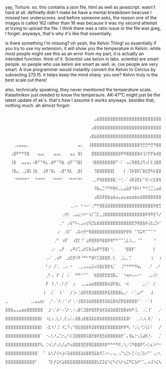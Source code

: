 yay, Torture. so, this contains a json file, html as well as javascript. wasn't hard at all. definetly didn't make be have a mental breakdown beacuse I missed two underscores.
and before someone asks, the reason one of the images is called 162 rather than 16 was because it was my second attempt at trying to upload the file. I think there was a ratio issue or the file was jpeg,
I forget. anyways, that's why it's like that essentially.

is there something I'm missing? oh yeah, the Kelvin Thing! so essentially if you try to use my extension, it will show you the temperature in Kelvin. while most people might see this as an error from my part,
it is actually an intended function. think of it. Scientist use kelvin in labs. scientist are smart people. so people who use kelvin are smart as well. ie, cse people are very smart. A true programmer would 
instantly convert the Kelvin to Celcius by subracting 273.15. it helps keep the mind sharp. you see? Kelvin truly is the best scale out there!

also, technically speaking, they never mentioned the temperature scale. Kalashnikov just needed to know the temperaure. AK-47℃ might just be the latest update of ak's. that's how I assume it works anyways.
besides that, nothing much. ah almost forgot-
                                          
                                          ⠀⠀⠀⠀⠀⠀⠀⠀⠀⠀⠀⠀⠀⠀⠀⠀⠀⠀⠀⠀⠀⠀⠀⠀⠀⠀⠀⠀⠀⠀⠀⠀⠀⣠⣾⣿⣿⣿⣿⣿⣿⣿⣿⣿⣿⣿⣿⣿⣿⣿⣿⣿⣿⣿⣿⣿⣿⣿⣿⣿⣿⣯⡄⠀⠀⠀⠀⠀⠀⠀⠀⠀⠀⠀⠀⠀⠀⠀⠀⠀⠀⠀⠀⠀⠀⠀⠀⠀⠀⠀⠀⠀⠀⠀⠀⠀⠀⠀⠀⠀
                                          ⠀⠀⠀⠀⠀⠀⠀⠀⠀⠀⠀⠀⠀⠀⠀⠀⠀⠀⠀⠀⠀⠀⠀⠀⠀⠀⠀⠀⠀⠀⠀⠀⣰⣿⣻⣿⣿⣿⣿⣿⣿⣿⣿⣿⣿⣿⣿⣿⣿⣿⣿⣿⣿⣿⣿⣿⣿⣿⣿⣿⣿⣿⣿⡄⠀⠀⠀⠀⠀⠀⠀⠀⠀⠀⠀⠀⠀⠀⠀⠀⠀⠀⠀⠀⠀⠀⠀⠀⠀⠀⠀⠀⠀⠀⠀⠀⠀⠀⠀⠀
                                          ⠀⠀⠀⠀⠀⠀⠀⠀⠀⠀⠀⠀⠀⠀⠀⠀⠀⠀⠀⠀⠀⠀⠀⠀⠀⠀⠀⠀⠀⠀⠀⢠⣿⣷⣿⣿⣿⣿⣿⣿⣿⣿⣿⣿⣿⣿⣿⣿⣿⣿⣿⣿⣿⣿⣿⣿⣿⣿⣿⣿⣿⣿⣿⣿⣤⡤⠂⠀⠀⠀⠀⠀⠀⠀⠀⠀⠀⠀⠀⠀⠀⠀⠀⠀⠀⠀⠀⠀⠀⠀⠀⠀⠀⠀⠀⠀⠀⠀⠀⠀
                                          ⠀⠀⠀⢀⣠⣤⣤⣤⡀⠀⠀⠀⠀⠀⠀⠀⠀⠀⠀⠀⠀⠀⠀⠀⠀⠀⠀⣤⡄⠀⠀⢸⣿⣿⣿⣿⣿⣿⣿⣿⣿⣿⣿⣿⣿⣿⣿⣿⣿⣿⢻⣛⣛⠟⣛⠻⣿⣿⣿⣿⣿⣿⣿⣿⡟⠁⠀⠀⠀⠀⠀⠀⠀⠀⠀⠀⠀⠀⠀⠀⠀⠀⠀⠀⠀⠀⠀⠀⠀⠀⠀⠀⠀⠀⠀⠀⠀⠀⠀⠀
                                          ⠀⠀⢠⣿⠟⠛⠛⢻⣿⠀⠀⠀⣤⣤⡄⠀⠀⠀⣤⣤⡄⠀⠀⠀⣤⣤⠀⣿⡇⠀⠀⠀⣿⣿⣿⣿⣿⣿⣿⣿⣿⣿⣿⠿⠿⣿⣿⣿⣿⣿⢾⢸⡜⡟⡟⣷⢾⣿⣿⣿⣿⣿⣿⣿⣷⠀⠀⠀⠀⠀⠀⢠⣶⣿⣿⣷⣦⠀⠀⠀⠀⠀⠀⣷⡆⠀⠀⠀⠀⠀⠀⢠⣾⡿⠇⠀⠀⠀⠀⠀
                                          ⠀⠀⢸⣿⠀⠀⣤⣤⣤⡄⢰⣿⠋⠙⢿⣆⢀⣾⠟⠉⢻⣷⠀⣼⡟⠉⠹⣿⡇⠀⠀⠀⠸⣿⣿⣿⣿⣿⣿⣿⣿⠋⠐⠅⠀⢤⣌⢿⣿⣿⣸⢻⢰⡇⡗⣸⣿⣿⣿⣿⣿⣿⣿⣿⣿⠀⠀⠀⠀⠀⢠⣿⠏⠀⠀⠙⠛⠂⠀⣤⣠⣶⠀⣤⡆⠀⣠⣶⣦⣄⠀⣼⣿⣤⡄⠀⠀⠀⠀⠀
                                          ⠀⠀⠸⣿⣄⡀⢀⣨⣿⡇⢸⣷⠀⠀⣸⡿⠘⣿⡄⠀⢠⣿⠃⢿⣇⠀⢀⣿⡇⠀⠀⠀⠀⢹⣿⣿⣿⣿⣿⣿⡇⠀⠀⠀⡇⠠⢹⡷⣿⡿⡍⣿⣞⣟⠷⡧⣿⣿⣿⣿⣿⣿⣿⣿⣿⠶⠁⠀⠀⠀⢸⣿⡀⠀⠿⠿⣿⡇⠘⣿⡏⠈⠀⣿⡃⢸⣿⣤⣬⣿⡆⢸⣿⠀⠀⠀⠀⠀⠀⠀
                                          ⠀⠀⠀⠈⠛⠛⠛⠛⠉⠀⠀⠙⠛⠛⠋⠀⠀⠈⠛⠛⠛⠁⠀⠈⠛⠛⠋⠛⠃⠀⠀⠀⢀⣀⠿⢿⣿⣿⣿⣿⣿⡈⠒⢊⠠⠁⢼⡿⣽⣟⡧⠉⢾⠡⢎⣗⣿⢿⡟⣿⣿⣿⣿⣿⡷⠂⠀⠀⠀⠀⠀⠻⣷⣤⣤⣴⡿⠇⢈⣿⡅⠀⠀⣿⡇⠸⣿⣄⣰⡶⠂⢸⣿⠀⠀⠀⠀⠀⠀⠀
                                          ⠀⠀⠀⠀⠀⠀⠀⠀⠀⠀⠀⠀⠀⠀⠀⠀⠀⠀⠀⠀⠀⠀⠀⠀⠀⠀⠀⠀⠀⠀⠀⠀⠀⠽⣷⣄⣉⠙⠛⠿⢿⠷⣀⣂⣤⣵⡿⠹⡿⠧⠇⠛⠚⣉⣉⣡⣴⣾⣷⣿⣿⣿⣿⣿⡇⠀⠀⠀⠀⠀⠀⠀⠀⠉⠉⠁⠀⠀⠀⠉⠁⠀⠀⠉⠁⠀⠀⠉⠉⠀⠀⠈⠉⠀⠀⠀⠀⠀⠀⠀
                                          ⠀⠀⠀⠀⠀⠀⠀⠀⠀⠀⠀⠀⠀⠀⠀⠀⠀⠀⠀⠀⠀⠀⠀⠀⠀⠀⠀⠀⠀⠀⠀⠀⠀⣰⣿⣯⡿⣿⣷⣶⣾⣴⣤⣴⣦⣶⣶⣶⣷⣶⣾⣿⣿⣿⣿⣿⣿⣿⣿⣿⣿⣿⣿⣿⠇⠀⠀⠀⠀⠀⠀⠀⠀⠀⠀⠀⠀⠀⠀⠀⠀⠀⠀⠀⠀⠀⠀⠀⠀⠀⠀⠀⠀⠀⠀⠀⠀⠀⠀⠀
                                          ⠀⠀⠀⠀⠀⠀⠀⠀⠀⠀⠀⠀⠀⠀⠀⠀⠀⠀⠀⠀⠀⠀⠀⠀⢀⡀⠤⠀⠒⠰⠔⠂⢐⠛⠛⣿⣿⣽⣾⣿⣿⣿⣿⣿⣿⣿⣿⣿⣿⣿⣿⣿⣿⣿⣿⡿⣿⣛⡽⣿⠋⣄⢿⣿⠀⠀⠀⠀⠀⠀⠀⠀⠀⠀⠀⠀⠀⠀⠀⠀⠀⠀⠀⠀⠀⠀⠀⠀⠀⠀⠀⠀⠀⠀⠀⠀⠀⠀⠀⠀
                                          ⠀⠀⠀⠀⠀⠀⠀⠀⠀⠀⠀⠀⠀⠀⠀⠀⠀⠀⠀⠀⠀⢀⠾⡣⠀⣀⣤⣔⡒⠶⠒⢲⡍⢉⣏⣀⣸⣿⣿⣿⣿⣿⣿⣿⣿⣿⣿⣿⣿⣿⣿⣿⡿⢿⠿⣟⠹⡜⣲⠏⣾⡌⣸⣿⣧⡀⠀⠀⠀⠀⠀⠀⠀⠀⠀⠀⠀⠀⠀⠀⠀⠀⠀⠀⠀⠀⠀⠀⠀⠀⠀⠀⠀⠀⠀⠀⠀⠀⠀⠀
                                          ⠀⠀⠀⠀⠀⠀⠀⠀⠀⠀⠀⠀⠀⠀⠀⠀⠀⠀⠀⠀⢀⠊⠀⢠⢮⠋⠧⢄⣠⡤⣖⢯⣝⣧⣿⣾⣿⣿⣿⣿⣿⣿⣿⣿⣿⣿⣿⣟⡻⢿⣿⣷⡿⢬⣗⣌⡳⠊⠁⠀⣷⡗⣿⣿⠫⣹⠻⢶⣤⣀⠀⠀⢀⠄⢂⠭⠁⠉⠡⡂⢄⠀⠀⠀⠀⠀⠀⠀⠀⠀⠀⠀⠀⠀⠀⠀⠀⠀⠀⠀
                                          ⠀⠀⠀⠀⠀⠀⠀⠀⠀⠀⠀⠀⠀⠀⠀⠀⠀⠀⠀⢠⠂⠀⡰⡯⠁⠀⢠⢯⠶⡻⠚⢿⣿⣿⣿⣿⣿⣿⣿⣿⣿⣿⣿⣿⡟⡿⢿⠀⠉⢹⣭⠿⠉⠉⠉⠘⠀⠀⢰⡾⠋⣰⣿⣿⣿⣯⢛⡶⣬⣙⠻⡗⠁⠀⡠⠒⠈⠉⠪⡌⠊⢢⠀⠀⠀⠀⠀⠀⠀⠀⠀⠀⠀⠀⠀⠀⠀⠀⠀⠀
                                          ⠀⠀⠀⠀⠀⠀⠀⠀⠀⠀⠀⠀⠀⠀⠀⠀⠀⠀⢀⠋⠀⢰⡿⠁⠀⢰⣟⡏⠘⠁⣰⡿⣿⡿⣿⠿⣿⣿⡿⢿⠛⠛⠉⠉⣁⣇⡸⣀⡀⠈⠉⠀⠀⠀⠀⠘⠀⠀⠸⢇⢾⣿⣿⣿⣿⣻⡿⣷⢟⣿⢻⠁⠀⢰⣿⣶⣀⠀⠀⢹⢀⠸⠀⠀⠀⠀⠀⠀⠀⠀⠀⠀⠀⠀⠀⠀⠀⠀⠀⠀
                                          ⠀⠀⠀⠀⠀⠀⠀⠀⠀⠀⠀⠀⠀⠀⠀⠀⠀⢠⠂⠀⣠⡟⠀⠀⣠⠿⡜⣉⣠⡾⣫⢷⣽⣴⡿⠟⣻⣿⡇⠘⡀⠀⠀⠀⠘⣿⣿⡟⠁⠀⠀⠀⠀⠀⠀⡇⠀⠀⡗⠁⠀⠻⣿⣿⡳⢛⡼⣳⢮⣔⣸⠀⠀⢿⠢⢉⠻⢷⣦⣸⡇⢸⠀⠀⠀⠀⠀⠀⠀⠀⠀⠀⠀⠀⠀⠀⠀⠀⠀⠀
                                          ⠀⠀⠀⠀⠀⠀⠀⠀⠀⠀⠀⠀⠀⠀⠀⢀⠄⠁⢀⢴⠟⠀⢀⣰⣏⡿⠭⠿⠘⠛⠓⠛⣿⠗⣋⣽⣿⣿⡿⡀⢇⠀⠀⣈⣄⡀⢉⠀⠀⠀⠀⠀⠀⠀⢰⠀⠀⢰⠀⢀⡇⠀⣿⣟⣵⣫⢞⣕⡫⠚⢆⣧⣄⣈⣦⠀⠈⠒⢌⠛⠿⣧⣄⠀⠀⠀⠀⠀⠀⠀⠀⠀⠀⠀⠀⠀⠀⠀⠀⠀
                                          ⠀⠀⠀⠀⠀⠀⠀⠀⠀⠀⠀⠀⠀⠀⠀⠃⡰⠀⡜⢁⠀⢀⡠⠄⠒⠀⠀⢀⣀⣠⢤⣤⣭⢴⢽⣿⣞⣿⣟⢷⡈⠀⠀⢨⠋⠛⠛⠛⠻⢶⡄⠀⠀⢀⠃⠀⡠⠃⢠⣾⡇⠈⡽⢺⡵⣣⢯⢮⣝⠵⠀⠀⠻⣵⡲⠃⠀⠀⠀⢈⠆⢨⣿⠟⠀⠀⠀⠀⠀⠀⠀⠀⠀⠀⠀⠀⠀⠀⠀⠀
                                          ⠀⠀⠀⠀⠀⠀⠀⠀⠀⠀⠀⠀⠀⠀⠀⢀⠇⢠⠀⡞⠀⡌⠀⡌⠀⠀⠛⠛⠊⠉⠉⠀⠀⢷⣿⣿⣿⣟⣿⣻⣿⣄⠁⠀⠱⢶⠶⠤⠤⠔⠂⠀⠀⢀⡠⢪⠃⠀⠈⣽⠁⠀⡇⠀⠙⠳⣕⠳⠮⠀⠀⠀⡼⠋⠀⠀⠀⠀⢔⡪⣤⣿⠏⠀⠀⠀⠀⠀⠀⠀⠀⠀⠀⠀⠀⠀⠀⠀⠀⠀
                                          ⠀⠀⠀⠀⠀⠀⠀⠀⠀⠀⠀⠀⠀⠀⠀⡟⠀⢸⢀⠃⢀⠇⡸⠁⠀⡰⠀⠀⢀⣀⣤⣴⣶⣿⣿⣿⣿⣿⢾⣽⡟⣿⣆⠀⠐⢮⠀⠀⠀⠀⠀⣀⠔⠁⠀⡎⠀⠀⠰⣿⠀⠀⢷⣀⠀⠀⠀⠙⢦⣀⠀⠾⠁⠀⠀⠀⠀⢀⠌⣸⣿⣏⠀⠀⠀⠀⠀⠀⠀⠀⠀⠀⠀⠀⠀⠀⠀⠀⠀⠀
                                          ⠀⠀⠀⠀⠀⠀⠀⠀⠀⠀⠀⠀⠀⠀⢸⠀⠀⡌⠀⠀⢸⠈⠀⠀⡰⢡⠆⢈⣾⡿⣟⣿⣽⣿⣿⣿⣿⡿⣯⣟⣿⣿⣿⣦⣀⠂⠀⠂⢁⣤⠞⠁⠀⠀⣸⠀⠀⠀⠈⣿⠀⠀⠈⢻⣶⣀⠀⠀⠀⢳⠑⢤⡀⠂⠀⠀⡔⢎⣰⣿⢿⣀⢳⡀⠀⠀⠀⠀⠀⠀⠀⠀⠀⠀⠀⠀⠀⠀⠀⠀
                                          ⣀⠀⠀⠀⠀⠀⠀⠀⠀⢀⣀⣤⣤⣶⠆⠀⢀⠃⠄⢁⠇⡐⠈⢰⠃⢁⠐⣸⣿⣻⣽⣾⣿⣿⣿⣿⣻⣽⣷⣯⣿⢷⣟⡿⣯⣿⣿⣿⣿⠃⠁⠀⠂⠁⡇⠀⠀⠀⢠⣿⠀⠀⠀⠀⠙⠛⠿⣲⡤⢀⢫⠄⡙⠦⡀⢀⠎⣳⣿⣯⣾⣧⢀⢳⣄⣀⠀⠀⠀⠀⠀⠀⠀⠀⠀⠀⠀⠀⠀⠀
                                          ⣿⣿⣷⣤⣠⣤⣶⣶⣿⣿⣿⣿⣿⣿⠀⠀⣸⠐⡈⡼⠐⠠⢡⠇⢂⠰⢠⣿⢃⣹⣿⡿⣿⣟⡿⣷⡿⣽⣾⣽⣾⣿⣟⣿⣿⣾⢷⠟⢸⡀⠀⠠⢁⢸⠁⠀⠀⡐⣸⡿⡄⠀⠀⢀⠀⠀⠀⠀⠉⠛⠈⣧⢘⢰⠈⠪⣰⣿⣿⣿⣿⣿⡎⡔⣻⣿⣿⣿⣶⣶⣤⣤⣀⡀⠀⠀⠀⣠⣴⣶
                                          ⣿⣿⣿⣿⣿⣿⣿⣿⣿⣿⣿⣿⣿⡇⠀⠰⣎⢰⢀⣇⡸⢀⡏⡰⡌⡄⣿⣿⣰⣿⣿⣽⣷⣯⣿⣷⣿⣿⣿⣿⣾⣿⣿⣽⣯⣿⠇⠀⠀⡀⡌⡰⡄⡾⡈⠀⠀⡄⣿⣽⣷⡈⠶⡄⣤⢀⡀⣀⢀⡀⣤⢹⡎⡴⡆⠀⠈⠿⣿⣿⣿⣿⣿⣤⢿⣿⣿⣿⣿⣿⣿⣿⣿⣿⣿⣷⣾⣿⣿⣿
                                          ⣿⣿⣿⣿⣿⣿⣿⣿⣿⣿⣿⣿⣿⡇⠀⠠⣏⠸⡘⢨⠁⠼⣁⠹⢠⠙⣿⣯⣿⣿⣿⢿⣽⣿⢿⣿⣿⣟⣿⣿⣿⣿⣿⡿⡿⠻⡄⠘⡠⢡⠘⡡⢣⡇⠅⠀⠀⡜⠹⣿⣻⣿⣤⠙⡄⢋⠥⡉⠬⡙⠤⢻⣿⡅⣻⠀⠀⠀⠈⠙⠣⢟⣹⡜⣿⣿⣿⣿⣿⣿⣿⣿⣿⣿⣿⣿⣿⣿⣿⣿
                                          ⣿⣿⣿⣿⣿⣿⣿⣿⣿⣿⣿⣿⣿⠁⠀⠐⠤⣃⠜⣠⢉⡒⣄⠣⢎⣹⣿⣿⣿⣿⢯⣿⣟⣿⡿⣿⣻⣾⣿⣿⣿⣿⣿⡟⠁⡄⢿⣦⡑⢢⣱⣼⡿⡘⠄⠀⠀⡈⠒⣌⠻⢷⣿⣿⣾⣬⣦⠙⢦⡙⣌⢣⣿⣧⢃⡆⠀⠀⠀⠀⠀⠀⠈⠛⠻⣿⣿⣿⣿⣿⣿⣿⣿⣿⣿⣿⣿⣿⣿⣿
                                          ⣿⣿⣿⣿⣿⣿⣿⣿⣿⣿⣿⣿⡟⢧⡀⢈⢲⢡⡚⢤⢣⡜⣤⢛⢦⣿⣿⣿⣻⣟⣿⢿⣯⣿⣿⣿⢿⡿⠛⠛⠚⠻⢟⢀⢣⡐⢩⠻⣿⣿⡿⢋⠴⡡⣆⠵⠚⠒⠛⠢⠵⣦⠬⢭⠭⡽⣤⠯⣖⢳⡚⢯⣿⣿⣯⣱⠀⠀⠀⠀⠀⠀⠀⠀⠀⠀⠉⠛⠿⣿⣿⣿⣿⣿⣿⣿⣿⣿⣿⣿
                                          ⣿⣿⣿⣿⣿⣿⣿⣿⣿⣿⣿⣿⠁⠀⠉⠀⣧⢣⡝⢎⠶⣱⠮⣽⣾⣿⣿⣿⣽⣾⣿⣿⣻⣯⣷⢟⡩⢔⠢⡄⢤⡀⢠⠙⣢⣙⠦⣙⠬⣒⢌⣣⠮⠋⠁⢠⡐⢆⡎⡵⢋⡴⢋⢮⡱⢳⣌⠳⣌⢧⣙⢦⣽⣿⣿⡼⡆⠀⠀⠀⠀⠀⠀⠀⠀⠀⠀⠀⠀⠀⠉⠙⠛⣿⣿⣿⣿⣿⣿⣿
                                          ⣿⣿⣿⣿⣿⣿⣿⣿⣿⣿⣿⠃⠀⠀⠀⠀⢹⡇⡞⣭⢞⣵⣿⣿⣯⣿⣿⣿⣿⣿⣿⣿⣿⣿⣣⣏⣝⣮⠱⣎⠳⣜⢣⡓⢦⣍⠻⣍⣳⡞⠊⢁⡀⡴⣸⠱⣎⢧⡹⣍⢯⡹⢏⢯⣙⣧⣞⣷⣾⣶⣿⣾⣿⣿⣿⣿⣷⠀⠀⠀⠀⠀⠀⠀⠀⠀⠀⠀⠀⢀⠀⠀⣰⣿⣿⣿⣿⣿⣿⣿
